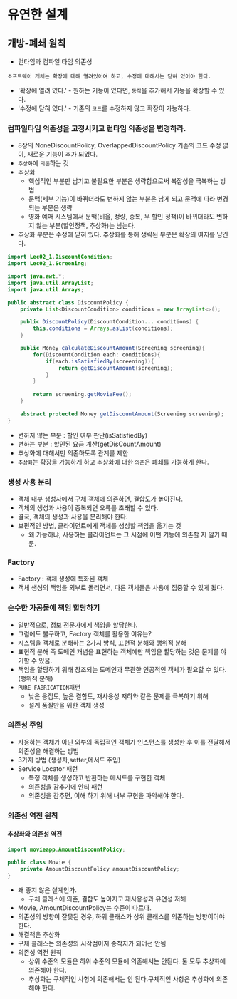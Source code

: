 # 유연한 설계



## 개방-폐쇄 원칙
- 런타임과 컴파일 타임 의존성

`소프트웨어 개체는 확장에 대해 열려있어여 하고, 수정에 대해서는 닫혀 있어야 한다.`

- '확장에 열려 있다.' - 원하는 기능이 있다면, `동작`을 추가해서 기능을 확장할 수 있다. 
- '수정에 닫혀 있다.' - 기존의 `코드`를 수정하지 않고 확장이 가능하다. 


### 컴파일타임 의존성을 고정시키고 런타임 의존성을 변경하라. 

- 8장의 NoneDiscountPolicy, OverlappedDiscountPolicy 기존의 코드 수정 없이, 새로운 기능이 추가 되었다.
- `추상화`에 `의존`하는 것
- 추상화
  - 핵심적인 부분만 남기고 불필요한 부분은 생략함으로써 복잡성을 극복하는 방법
  - 문맥(세부 기능)이 바뀌더라도 변하지 않는 부분은 남게 되고 문맥에 따라 변경되는 부분은 생략
  - 영화 예매 시스템에서 문맥(비율, 정량, 중복, 무 할인 정책)이 바뀌더라도 변하지 않는 부분(할인정책, 추상화)는 남는다.
- 추상화 부분은 수정에 닫혀 있다. 추상화를 통해 생략된 부분은 확장의 여지를 남긴다.

```java
import Lec02_1.DiscountCondition;
import Lec02_1.Screening;

import java.awt.*;
import java.util.ArrayList;
import java.util.Arrays;

public abstract class DiscountPolicy {
    private List<DiscountCondition> conditions = new ArrayList<>();

    public DiscountPolicy(DiscountCondition... conditions) {
        this.conditions = Arrays.asList(conditions);
    }

    public Money calculateDiscountAmount(Screening screening){
        for(DiscountCondition each: conditions){
            if(each.isSatisfiedBy(screening)){
                return getDiscountAmount(screening);
            }
        }
        
        return screening.getMovieFee();
    }

    abstract protected Money getDiscountAmount(Screening screening);
}
```
- 변하지 않는 부분 : 할인 여부 판단(isSatisfiedBy)
- 변하는 부분 : 할인된 요금 계산(getDisCountAmount)
- 추상화에 대해서만 의존하도록 관계를 제한
- `추상화`는 확장을 가능하게 하고 추상화에 대한 `의존`은 폐쇄를 가능하게 한다.


### 생성 사용 분리

- 객체 내부 생성자에서 구체 객체에 의존하면, 결합도가 높아진다.
- 객체의 생성과 사용이 중복되면 오류를 초래할 수 있다.
- 결국, 객체의 생성과 사용을 분리해야 한다.
- 보편적인 방법, 클라이언트에게 객체를 생성할 책임을 옮기는 것
    - 왜 가능하냐, 사용하는 클라이언트는 그 시점에 어떤 기능에 의존할 지 알기 때문.

### Factory

- Factory : 객체 생성에 특화된 객체
- 객체 생성의 책임을 외부로 돌리면서, 다른 객체들은 사용에 집중할 수 있게 됬다. 

### 순수한 가공물에 책임 할당하기

- 일반적으로, 정보 전문가에게 책임을 할당한다.
- 그럼에도 불구하고, Factory 객체를 활용한 이유는?
- 시스템을 객체로 분해하는 2가지 방식, 표현적 분해와 행위적 분해
- 표현적 분해 즉 도메인 개념을 표현하는 객체에만 책임을 할당하는 것은 문제를 야기할 수 있음.
- 책임을 할당하기 위해 창조되는 도메인과 무관한 인공적인 객체가 필요할 수 있다.(행위적 분해)
- `PURE FABRICATION`패턴
  - 낮은 응집도, 높은 결합도, 재사용성 저하와 같은 문제를 극복하기 위해
  - 설계 품질만을 위한 객체 생성


### 의존성 주입

- 사용하는 객체가 아닌 외부의 독립적인 객체가 인스턴스를 생성한 후 이를 전달해서 의존성을 해결하는 방법
- 3가지 방법 (생성자,setter,메서드 주입)
- Service Locator 패턴
  - 특정 객체를 생성하고 반환하는 메서드를 구현한 객체
  - 의존성을 감추기에 안티 패턴
  - 의존성을 감추면, 이해 하기 위해 내부 구현을 파악해야 한다.
  

### 의존성 역전 원칙

#### 추상화와 의존성 역전

```java
import movieapp.AmountDiscountPolicy;

public class Movie {
    private AmountDiscountPolicy amountDiscountPolicy;
}
```
- 왜 좋지 않은 설계인가.
  - 구체 클래스에 의존, 결합도 높아지고 재사용성과 유연성 저해
- Movie, AmountDiscountPolicy는 수준이 다르다.
- 의존성의 방향이 잘못된 경우, 하위 클래스가 상위 클래스를 의존하는 방향이어야 한다.
- 해결책은 추상화
- 구체 클래스는 의존성의 시작점이지 종착지가 되어선 안됨
- 의존성 역전 원칙
  - 상위 수준의 모듈은 하위 수준의 모듈에 의존해서는 안된다. 둘 모두 추상화에 의존해야 한다.
  - 추상화는 구체적인 사항에 의존해서는 안 된다.구체적인 사항은 추상화에 의존해야 한다.

